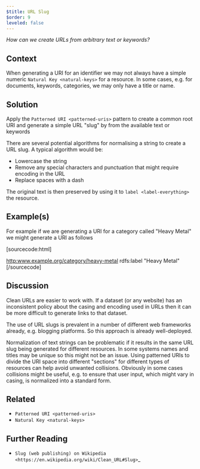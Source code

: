 ```yaml
---
$title: URL Slug
$order: 9
leveled: false
---
```


*How can we create URLs from arbitrary text or keywords?*

## Context

When generating a URI for an identifier we may not always have a simple numeric `Natural Key <natural-keys>` for a resource. In some cases, e.g. for documents, keywords, categories, we may only have a title or name.

## Solution

Apply the `Patterned URI <patterned-uris>` pattern to create a common root URI and generate a simple URL "slug" by from the available text or keywords

There are several potential algorithms for normalising a string to create a URL slug. A typical algorithm would be:

- Lowercase the string
- Remove any special characters and punctuation that might require encoding in the URL
- Replace spaces with a dash

The original text is then preserved by using it to `label <label-everything>` the resource.

## Example(s)

For example if we are generating a URI for a category called "Heavy Metal" we might generate a URI as follows

[sourcecode:html]
<!-- Generate a patterned URI with a simple URL slug from "Heavy Metal" -->
<http:www.example.org/category/heavy-metal>
  rdfs:label "Heavy Metal"
[/sourcecode]

## Discussion

Clean URLs are easier to work with. If a dataset (or any website) has an inconsistent policy about the casing and encoding used in URLs then it can be more difficult to generate links to that dataset.

The use of URL slugs is prevalent in a number of different web frameworks already, e.g. blogging platforms. So this approach is already well-deployed.

Normalization of text strings can be problematic if it results in the same URL slug being generated for different resources. In some systems names and titles may be unique so this might not be an issue. Using patterned URIs to divide the URI space into different "sections" for different types of resources can help avoid unwanted collisions. Obviously in some cases collisions might be useful, e.g. to ensure that user input, which might vary in casing, is normalized into a standard form.

## Related

- `Patterned URI <patterned-uris>`
- `Natural Key <natural-keys>`

## Further Reading

- `Slug (web publishing) on Wikipedia <https://en.wikipedia.org/wiki/Clean_URL#Slug>`_
